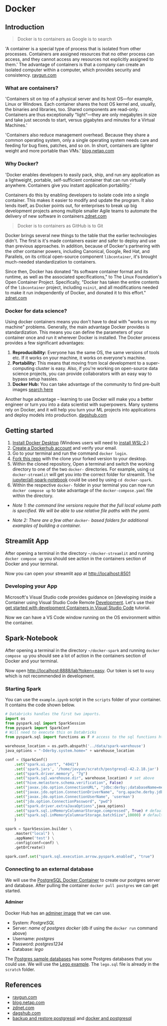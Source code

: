 # Docker 

## Introduction

> Docker is to containers as Google is to search

'A container is a special type of process that is isolated from other processes. Containers are assigned resources that no other process can access, and they cannot access any resources not explicitly assigned to them.' The advantage of containers is that a company can create an isolated computer within a computer, which provides security and consistency. [raygun.com](https://raygun.com/blog/what-is-docker/#:~:text=In%20conclusion%2C%20Docker%20is%20popular,create%20vast%20economies%20of%20scale.) 

### What are containers?

'Containers sit on top of a physical server and its host OS—for example, Linux or Windows. Each container shares the host OS kernel and, usually, the binaries and libraries, too. Shared components are read-only. Containers are thus exceptionally “light”—they are only megabytes in size and take just seconds to start, versus gigabytes and minutes for a Virtual Machines.'

'Containers also reduce management overhead. Because they share a common operating system, only a single operating system needs care and feeding for bug fixes, patches, and so on. In short, containers are lighter weight and more portable than VMs.' [blog.netap.com](https://blog.netapp.com/blogs/containers-vs-vms/)

### Why Docker?

'Docker enables developers to easily pack, ship, and run any application as a lightweight, portable, self-sufficient container that can run virtually anywhere. Containers give you instant application portability.'    

Containers do this by enabling developers to isolate code into a single container. This makes it easier to modify and update the program. It also lends itself, as Docker points out, for enterprises to break up big development projects among multiple smaller Agile teams to automate the delivery of new software in containers.[zdnet.com](https://www.zdnet.com/article/what-is-docker-and-why-is-it-so-darn-popular/)

> Docker is to containers as GitHub is to Git

Docker brings several new things to the table that the earlier technologies didn't. The first is it's made containers easier and safer to deploy and use than previous approaches. In addition, because of Docker's partnering with the other container powers, including Canonical, Google, Red Hat, and Parallels, on its critical open-source component `libcontainer`, it's brought much-needed standardization to containers.

Since then, Docker has donated "its software container format and its runtime, as well as the associated specifications," to The Linux Foundation's Open Container Project. Specifically, "Docker has taken the entire contents of the `libcontainer` project, including `nsinit`, and all modifications needed to make it run independently of Docker, and donated it to this effort." [zdnet.com](https://www.zdnet.com/article/what-is-docker-and-why-is-it-so-darn-popular/)

### Docker for data science?

Using docker containers means you don't have to deal with "works on my machine" problems. Generally, the main advantage Docker provides is standardization. This means you can define the parameters of your container once and run it wherever Docker is installed. The Docker process provides a few significant advantages:

1. __Reproducibility:__ Everyone has the same OS, the same versions of tools etc. If it works on your machine, it works on everyone's machine.
2. __Portability:__ This means that moving from local development to a super-computing cluster is easy. Also, if you're working on open-source data science projects, you can provide collaborators with an easy way to bypass setup hassles.
3. __Docker Hub:__ You can take advantage of the community to find pre-built images [search here](https://hub.docker.com/search?q=data%20science&type=image)

Another huge advantage – learning to use Docker will make you a better engineer or turn you into a data scientist with superpowers. Many systems rely on Docker, and it will help you turn your ML projects into applications and deploy models into production. [dagshub.com](https://dagshub.com/blog/setting-up-data-science-workspace-with-docker/)

## Getting started

1. [Install Docker Desktop](https://www.docker.com/get-started) (Windows users will need to [install WSL-2](windows_wsl2.md).)
2. [Create a Dockerhub account](https://hub.docker.com/signup) and verify your email.
3. Go to your terminal and run the command `docker login`.
3. [Fork this repo](https://github.com/byuibigdata/docker_guide_streamlit) with the clone your forked version to your desktop.
4. Within the cloned repository, Open a terminal and switch the working directory to one of the two `docker-` directories. For example, using `cd docker-streamlit` will get you into the correct folder for streamlit. The [jupyter/all-spark-notebook](https://hub.docker.com/r/jupyter/all-spark-notebook) could be used by using `cd docker-spark`.
5. Within the respective `docker-` folder in your terminal you can now run `docker compose up` to take advantage of the `docker-compose.yaml` file within the directory.

- _Note 1: the command line versions require that the full local volume path is specified. We will be able to use relative file paths with the yaml._

- _Note 2: There are a few other `docker-` based folders for additional examples of building a container._

## Streamlit App

After opening a terminal in the directory `~/docker-streamlit` and running `docker compose up` you should see action in the containers section of Docker and your terminal. 

Now you can open your streamlit app at [http://localhost:8501](http://localhost:8501)

### Developing your App

Microsoft's Visual Studio code provides guidance on [developing inside a Container using Visual Studio Code Remote [Development](https://code.visualstudio.com/docs/devcontainers/containers). Let's use their [get started with development Containers in Visual Studio Code](https://code.visualstudio.com/docs/devcontainers/tutorial) tutorial.

Now we can have a VS Code window running on the OS environment within the container. 

## Spark-Notebook

After opening a terminal in the directory `~/docker-spark` and running `docker compose up` you should see a lot of action in the containers section of Docker and your terminal. 

Now open [http://localhost:8888/lab?token=easy](http://localhost:8888/lab?token=easy). Our token is set to `easy` which is not recommended in development.

### Starting Spark

You can use the `example.ipynb` script in the `scripts` folder of your container. It contains the code shown below.

```python
# Databricks handles the first two imports.
import os
from pyspark.sql import SparkSession 
from pyspark import SparkConf 
# Will need to execute this on Databricks
from pyspark.sql import functions as F # access to the sql functions https://spark.apache.org/docs/latest/api/python/pyspark.sql.html#module-pyspark.sql.functions

warehouse_location = os.path.abspath('../data/spark-warehouse')
java_options = "-Dderby.system.home=" + warehouse_location

conf = (SparkConf()
    .set("spark.ui.port", "4041")
    .set('spark.jars', '/home/jovyan/scratch/postgresql-42.2.18.jar')
    .set("spark.driver.memory", "7g")  
    .set("spark.sql.warehouse.dir", warehouse_location) # set above
    .set("hive.metastore.schema.verification", False)
    .set("javax.jdo.option.ConnectionURL", "jdbc:derby:;databaseName=metastore_db;create=true")
    .set("javax.jdo.option.ConnectionDriverName", "org.apache.derby.jdbc.EmbeddedDriver")
    .set("javax.jdo.option.ConnectionUserName", 'userman')
    .set("jdo.option.ConnectionPassword", "pwd")
    .set("spark.driver.extraJavaOptions",java_options)
    .set("spark.sql.inMemoryColumnarStorage.compressed", True) # default
    .set("spark.sql.inMemoryColumnarStorage.batchSize",10000) # default
    )

spark = SparkSession.builder \
    .master("local") \
    .appName('test') \
    .config(conf=conf) \
    .getOrCreate()

spark.conf.set("spark.sql.execution.arrow.pyspark.enabled", "true")
```

### Connecting to an external database

We will use the [PostgreSQL Docker Container](https://hub.docker.com/_/postgres) to create our postgres server and database.  After pulling the container `docker pull postgres` we can get started.

#### Adminer

Docker Hub has an [adminer image](https://hub.docker.com/_/adminer) that we can use.

- System: _PostgreSQL_
- Server: _name of postgres docker_ (db if using the `docker run` command above)
- Username: _postgres_
- Password: _postgres1234_
- Database: _lego_

The [Postgres sample databases](https://github.com/neondatabase-labs/postgres-sample-dbs/tree/main?tab=readme-ov-file) has some Postgres databases that you could use.  We will use the [Lego example](https://github.com/neondatabase-labs/postgres-sample-dbs/tree/main?tab=readme-ov-file#lego-database). The `lego.sql` file is already in the `scratch` folder.

## References

- [raygun.com](https://raygun.com/blog/what-is-docker/#:~:text=In%20conclusion%2C%20Docker%20is%20popular,create%20vast%20economies%20of%20scale.)
- [blog.netap.com](https://blog.netapp.com/blogs/containers-vs-vms/)
- [zdnet.com](https://www.zdnet.com/article/what-is-docker-and-why-is-it-so-darn-popular/)
- [dagshub.com](https://dagshub.com/blog/setting-up-data-science-workspace-with-docker/)
- [backup and restore postgresql](https://docs.bitnami.com/installer/infrastructure/mapp/administration/backup-restore-postgresql/) and [docker and postgresql](https://markheath.net/post/exploring-postgresql-with-docker)
